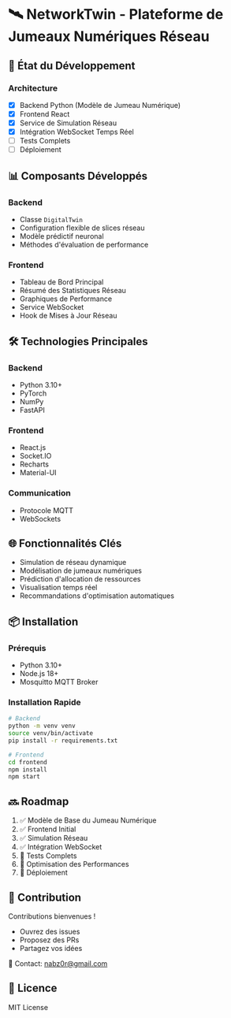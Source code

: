 # 🛰️ NetworkTwin - Plateforme de Jumeaux Numériques Réseau

## 🚀 État du Développement

### Architecture
- [x] Backend Python (Modèle de Jumeau Numérique)
- [x] Frontend React
- [x] Service de Simulation Réseau
- [x] Intégration WebSocket Temps Réel
- [ ] Tests Complets
- [ ] Déploiement

## 📊 Composants Développés

### Backend
- Classe `DigitalTwin`
- Configuration flexible de slices réseau
- Modèle prédictif neuronal
- Méthodes d'évaluation de performance

### Frontend
- Tableau de Bord Principal
- Résumé des Statistiques Réseau
- Graphiques de Performance
- Service WebSocket
- Hook de Mises à Jour Réseau

## 🛠 Technologies Principales

### Backend
- Python 3.10+
- PyTorch
- NumPy
- FastAPI

### Frontend
- React.js
- Socket.IO
- Recharts
- Material-UI

### Communication
- Protocole MQTT
- WebSockets

## 🌐 Fonctionnalités Clés

- Simulation de réseau dynamique
- Modélisation de jumeaux numériques
- Prédiction d'allocation de ressources
- Visualisation temps réel
- Recommandations d'optimisation automatiques

## 📦 Installation

### Prérequis
- Python 3.10+
- Node.js 18+
- Mosquitto MQTT Broker

### Installation Rapide

```bash
# Backend
python -m venv venv
source venv/bin/activate
pip install -r requirements.txt

# Frontend
cd frontend
npm install
npm start
```

## 🔜 Roadmap

1. ✅ Modèle de Base du Jumeau Numérique
2. ✅ Frontend Initial
3. ✅ Simulation Réseau
4. ✅ Intégration WebSocket
5. 🔲 Tests Complets
6. 🔲 Optimisation des Performances
7. 🔲 Déploiement

## 🤝 Contribution

Contributions bienvenues !
- Ouvrez des issues
- Proposez des PRs
- Partagez vos idées

📧 Contact: nabz0r@gmail.com

## 📄 Licence

MIT License